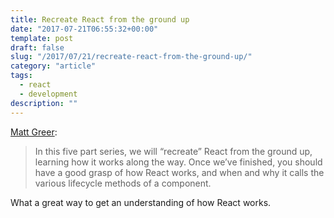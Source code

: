 ```yaml
---
title: Recreate React from the ground up
date: "2017-07-21T06:55:32+00:00"
template: post
draft: false
slug: "/2017/07/21/recreate-react-from-the-ground-up/"
category: "article"
tags:
  - react
  - development
description: ""
---
```


[Matt Greer](http://www.mattgreer.org/articles/react-internals-part-one-basic-rendering/):

> In this five part series, we will “recreate” React from the ground up, learning how it works along the way. Once we’ve finished, you should have a good grasp of how React works, and when and why it calls the various lifecycle methods of a component.

What a great way to get an understanding of how React works.
